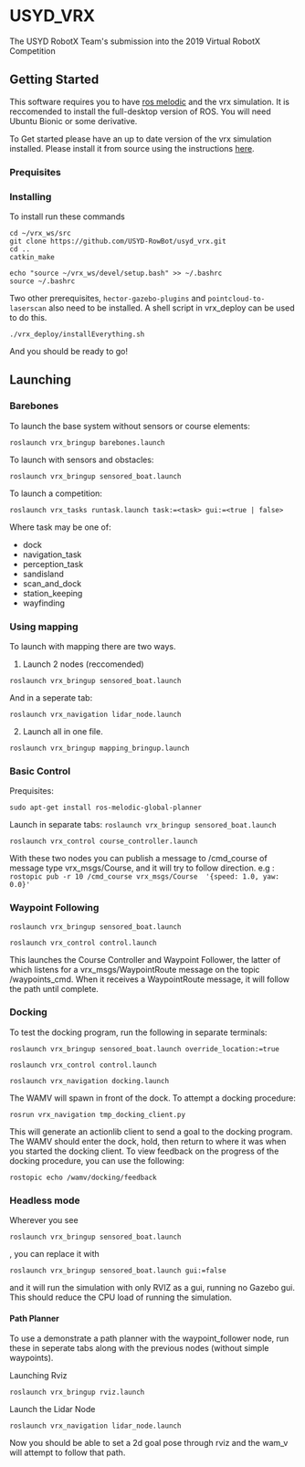 # USYD_VRX
The USYD RobotX Team's submission into the 2019 Virtual RobotX Competition

## Getting Started
This software requires you to have [ros melodic](http://wiki.ros.org/melodic) and the vrx simulation. It is reccomended to install the full-desktop version of ROS.
You will need Ubuntu Bionic or some derivative.

To Get started please have an up to date version of the vrx simulation installed. Please install it from source using the instructions [here](https://bitbucket.org/osrf/vrx/wiki/tutorials/SystemSetupInstall).


### Prequisites

### Installing
To install run these commands
```
cd ~/vrx_ws/src
git clone https://github.com/USYD-RowBot/usyd_vrx.git
cd ..
catkin_make

echo "source ~/vrx_ws/devel/setup.bash" >> ~/.bashrc
source ~/.bashrc
```
Two other prerequisites, `hector-gazebo-plugins` and `pointcloud-to-laserscan` also need to be installed. A shell script in vrx_deploy can be used to do this.
```
./vrx_deploy/installEverything.sh
```



And you should be ready to go!


## Launching

### Barebones
To launch the base system without sensors or course elements:
```
roslaunch vrx_bringup barebones.launch
```
To launch with sensors and obstacles:
```
roslaunch vrx_bringup sensored_boat.launch
```
To launch a competition:
```
roslaunch vrx_tasks runtask.launch task:=<task> gui:=<true | false> 
```

Where task may be one of:

- dock
- navigation_task
- perception_task
- sandisland
- scan_and_dock
- station_keeping
- wayfinding

### Using mapping
To launch with mapping there are two ways.
1. Launch 2 nodes (reccomended)
```
roslaunch vrx_bringup sensored_boat.launch
```
And in a seperate tab:
```
roslaunch vrx_navigation lidar_node.launch
```

2. Launch all in one file.
```
roslaunch vrx_bringup mapping_bringup.launch
```

### Basic Control

Prequisites:
```
sudo apt-get install ros-melodic-global-planner
```

Launch in separate tabs:
```roslaunch vrx_bringup sensored_boat.launch```

```roslaunch vrx_control course_controller.launch```

With these two nodes you can publish a message to /cmd_course of message type vrx_msgs/Course, and it will try to follow direction. e.g :
```rostopic pub -r 10 /cmd_course vrx_msgs/Course  '{speed: 1.0, yaw: 0.0}'```

### Waypoint Following

```roslaunch vrx_bringup sensored_boat.launch```

```roslaunch vrx_control control.launch```

This launches the Course Controller and Waypoint Follower, the latter of which listens for a vrx_msgs/WaypointRoute message on the topic /waypoints_cmd. When it receives a WaypointRoute message, it will follow the path until complete.

### Docking

To test the docking program, run the following in separate terminals:

```roslaunch vrx_bringup sensored_boat.launch override_location:=true```

```roslaunch vrx_control control.launch```

```roslaunch vrx_navigation docking.launch```

The WAMV will spawn in front of the dock. To attempt a docking procedure: 

```rosrun vrx_navigation tmp_docking_client.py```

This will generate an actionlib client to send a goal to the docking program. The WAMV should enter the dock, hold, then return to where it was when you started the docking client. To view feedback on the progress of the docking procedure, you can use the following:

```rostopic echo /wamv/docking/feedback```

### Headless mode
Wherever you see

```roslaunch vrx_bringup sensored_boat.launch```

, you can replace it with

```roslaunch vrx_bringup sensored_boat.launch gui:=false```

 and it will run the simulation with only RVIZ as a gui, running no Gazebo gui. This should reduce the CPU load of running the simulation.

#### Path Planner
To use a demonstrate a path planner with the waypoint_follower node, run these in seperate tabs along with the previous nodes (without simple waypoints).

Launching Rviz
```
roslaunch vrx_bringup rviz.launch
```
Launch the Lidar Node

```
roslaunch vrx_navigation lidar_node.launch
```

Now you should be able to set a 2d goal pose through rviz and the wam_v will attempt to follow that path.
